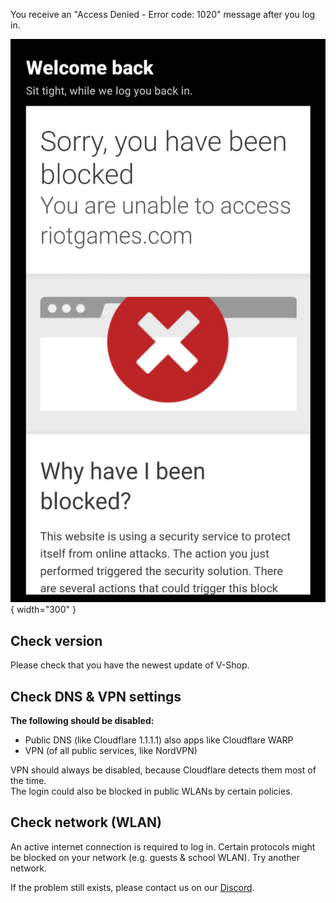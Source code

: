 You receive an "Access Denied - Error code: 1020" message after you log in.  

![Screenshot from the Cloudflare_Access_Denied error message](/assets/access_denied.png){ width="300" }


## Check version
Please check that you have the newest update of V-Shop.

## Check DNS & VPN settings
**The following should be disabled:**<br/>

- Public DNS (like Cloudflare 1.1.1.1) also apps like Cloudflare WARP
- VPN (of all public services, like NordVPN)

VPN should always be disabled, because Cloudflare detects them most of the time.<br/>
The login could also be blocked in public WLANs by certain policies.

## Check network (WLAN)
An active internet connection is required to log in.
Certain protocols might be blocked on your network (e.g. guests & school WLAN). Try another network. 

If the problem still exists, please contact us on our [Discord](https://vshop.one/discord/).
